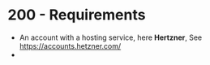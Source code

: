 # 200 - Requirements

- An account with a hosting service, here **Hertzner**, See https://accounts.hetzner.com/
- 
